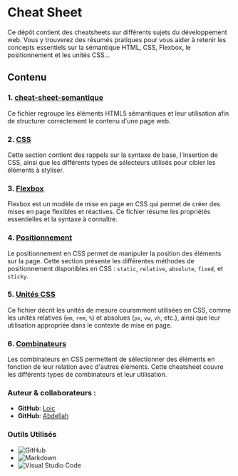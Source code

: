 # Cheat Sheet

Ce dépôt contient des cheatsheets sur différents sujets du développement web. Vous y trouverez des résumés pratiques pour vous aider à retenir les concepts essentiels sur la sémantique HTML, CSS, Flexbox, le positionnement et les unités CSS...

## Contenu

### 1. [**cheat-sheet-semantique**](cheat-sheet-semantique/readme.md)
Ce fichier regroupe les éléments HTML5 sémantiques et leur utilisation afin de structurer correctement le contenu d'une page web.

### 2. [**CSS**](Css/readme.md)
Cette section contient des rappels sur la syntaxe de base, l'insertion de CSS, ainsi que les différents types de sélecteurs utilisés pour cibler les éléments à styliser.


### 3. [**Flexbox**](flexbox/readme.md)
Flexbox est un modèle de mise en page en CSS qui permet de créer des mises en page flexibles et réactives. Ce fichier résume les propriétés essentielles et la syntaxe à connaître.

### 4. [**Positionnement**](positionnement/readme.md)
Le positionnement en CSS permet de manipuler la position des éléments sur la page. Cette section présente les différentes méthodes de positionnement disponibles en CSS : `static`, `relative`, `absolute`, `fixed`, et `sticky`.

### 5. [**Unités CSS**](unités-Css/readme.md)
Ce fichier décrit les unités de mesure couramment utilisées en CSS, comme les unités relatives (`em`, `rem`, `%`) et absolues (`px`, `vw`, `vh`, etc.), ainsi que leur utilisation appropriée dans le contexte de mise en page.

### 6. [**Combinateurs**](combinateurs/readme.md)
Les combinateurs en CSS permettent de sélectionner des éléments en fonction de leur relation avec d'autres éléments. Cette cheatsheet couvre les différents types de combinateurs et leur utilisation.

### Auteur & collaborateurs :

- **GitHub**: [Loic](https://github.com/Loicwr)
- **GitHub**: [Abdellah](https://github.com/abdellah59)

### Outils Utilisés

- ![GitHub](https://img.shields.io/badge/github-%23121011.svg?style=for-the-badge&logo=github&logoColor=white)
- ![Markdown](https://img.shields.io/badge/markdown-%23000000.svg?style=for-the-badge&logo=markdown&logoColor=white)
- ![Visual Studio Code](https://img.shields.io/badge/Visual%20Studio%20Code-0078d7.svg?style=for-the-badge&logo=visual-studio-code&logoColor=white)
